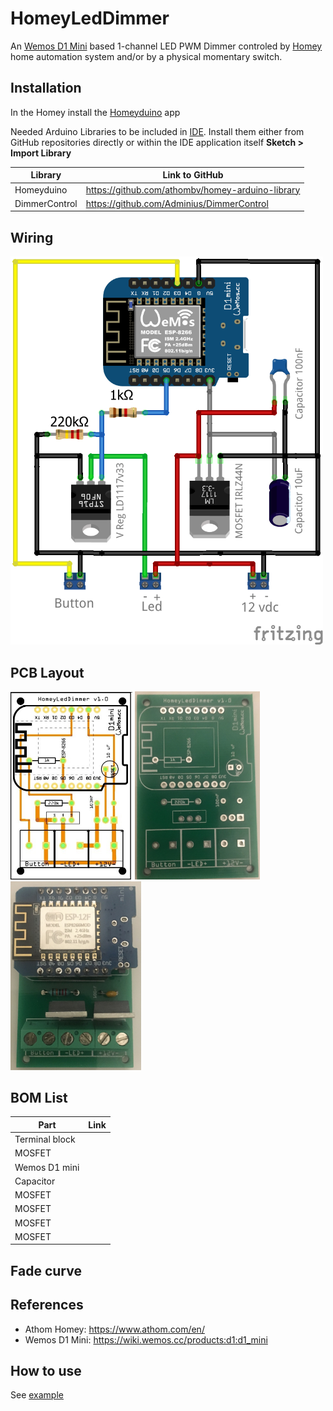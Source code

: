 # HomeyLedDimmer
An [Wemos D1 Mini](https://wiki.wemos.cc/products:d1:d1_mini) based 1-channel LED PWM Dimmer controled by [Homey](https://www.athom.com/en/) home automation system and/or by a physical momentary switch. 

## Installation
In the Homey install the [Homeyduino](https://apps.athom.com/app/com.athom.homeyduino) app 

Needed Arduino Libraries to be included in [IDE](https://www.arduino.cc/en/Main/Software). Install them either from GitHub repositories directly or within the IDE application itself **Sketch > Import Library** 

| Library                            | Link to GitHub                                      |
| ---------------------------------- | --------------------------------------------------- |
| Homeyduino                         |  https://github.com/athombv/homey-arduino-library   |      
| DimmerControl                      |  https://github.com/Adminius/DimmerControl          |


## Wiring
<img src="https://github.com/MagnusPer/HomeyLedDimmer/blob/master/extras/wiring/HomeyLedDimmer_v1-0_bb.png" width="500">

## PCB Layout
<img src="https://github.com/MagnusPer/HomeyLedDimmer/blob/master/extras/PCB%20layout/HomeyLedDimmer_v1-0_pcb.jpg" width="195"> <img src="https://github.com/MagnusPer/HomeyLedDimmer/blob/master/extras/PCB%20layout/PCB%20board.JPG" width="200"> <img src="https://github.com/MagnusPer/HomeyLedDimmer/blob/master/extras/PCB%20layout/PCB%20mounted.JPG" width="209">


## BOM List
| Part                               | Link                                                |
| ---------------------------------- | --------------------------------------------------- |
|  Terminal block                    |                                                     |      
|  MOSFET                            |                                                     |
|  Wemos D1 mini                     |                                                     |
|  Capacitor                             |                                                     |
|  MOSFET                            |                                                     |
|  MOSFET                            |                                                     |
|  MOSFET                            |                                                     |
|  MOSFET                            |                                                     |

## Fade curve


## References
- Athom Homey: https://www.athom.com/en/
- Wemos D1 Mini: https://wiki.wemos.cc/products:d1:d1_mini



## How to use

See [example](examples/DimmerControl/DimmerControl)
